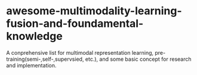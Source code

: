 # awesome-multimodality-learning-fusion-and-foundamental-knowledge
A conprehensive list for multimodal representation learning, pre-training(semi-,self-,supervsied, etc.), and some basic concept for research and implementation.
